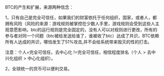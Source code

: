 BTC的产生和扩展，来源两种信念： 

1，只有自己是完全可信任，如果我们的财富依托于任何组织，国家，或者人，都拥有风险（风险的来源：游戏规则被掌控在少数人手里，游戏规则会受到这些人主观意愿影响，btc的运行规则是完全固定的，没有人可以对规则进行更改，所有的参与者对同一个问题（btc被给发送给谁了，谁被收了btc）达成了共识，BTC依赖所有人达成的共识，哪怕发生了51%攻击,并不会给系统带来毁灭的性的打击。

注意：个人=完全可信任，去中心化 !=完全可信任，相信程度排名（个人 >  去中兴化组织  > 中心化组织）。





2，全球统一的货币可以便利交易。

